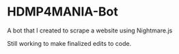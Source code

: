 # HDMP4MANIA-Bot
A bot that I created to scrape a website using Nightmare.js


Still working to make finalized edits to code.
